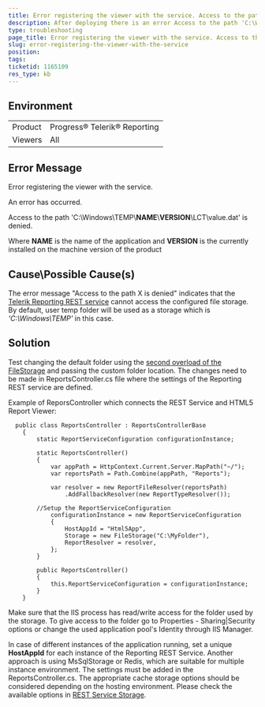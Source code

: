 ```yaml
---
title: Error registering the viewer with the service. Access to the path X is denied.
description: After deploying there is an error Access to the path 'C:\Windows\TEMP\<NAME>\<VERSION>\LCT\value.dat' is denied.
type: troubleshooting
page_title: Error registering the viewer with the service. Access to the path X is denied.
slug: error-registering-the-viewer-with-the-service
position: 
tags: 
ticketid: 1165109
res_type: kb
---
```


## Environment
<table>
	<tr>
		<td>Product</td>
		<td>Progress® Telerik® Reporting </td>
	</tr>
	<tr>
		<td>Viewers</td>
		<td>All</td>
	</tr>
</table>


## Error Message
Error registering the viewer with the service. 

An error has occurred. 

Access to the path 'C:\Windows\TEMP\\**NAME**\\**VERSION**\LCT\value.dat' is denied.

Where **NAME** is the name of the application and **VERSION** is the currently installed on the machine version of the product

## Cause\Possible Cause(s)
The error message "Access to the path X is denied" indicates that the [Telerik Reporting REST service](https://docs.telerik.com/reporting/telerik-reporting-rest-conception) cannot access the configured file storage. By default, user temp folder will be used as a storage which is *'C:\Windows\TEMP'* in this case. 

## Solution
Test changing the default folder using the [second overload of the FileStorage](https://docs.telerik.com/reporting/m-telerik-reporting-cache-file-filestorage--ctor-1) and passing the custom folder location. The changes need to be made in ReportsController.cs file where the settings of the Reporting REST service are defined.

Example of ReporsController which connects the REST Service and HTML5 Report Viewer:
```CSharp
  public class ReportsController : ReportsControllerBase
    {
        static ReportServiceConfiguration configurationInstance;

        static ReportsController()
        {
            var appPath = HttpContext.Current.Server.MapPath("~/");
            var reportsPath = Path.Combine(appPath, "Reports");
			
            var resolver = new ReportFileResolver(reportsPath)
                .AddFallbackResolver(new ReportTypeResolver());

	    //Setup the ReportServiceConfiguration
            configurationInstance = new ReportServiceConfiguration
            {
                HostAppId = "Html5App",
                Storage = new FileStorage("C:\MyFolder"),
                ReportResolver = resolver,
            };
        }

        public ReportsController()
        {
            this.ReportServiceConfiguration = configurationInstance;
        }
    }
```

Make sure that the IIS process has read/write access for the folder used by the storage. To give access to the folder go to Properties - Sharing|Security options or change the used application pool's Identity through IIS Manager.

In case of different instances of the application running, set a unique **HostAppId** for each instance of the Reporting REST Service. Another approach is using MsSqlStorage or Redis, which are suitable for multiple instance environment. The settings must be added in the ReportsController.cs.
The appropriate cache storage options should be considered depending on the hosting environment. Please check the available options in [REST Service Storage](https://docs.telerik.com/reporting/telerik-reporting-rest-service-storage).
